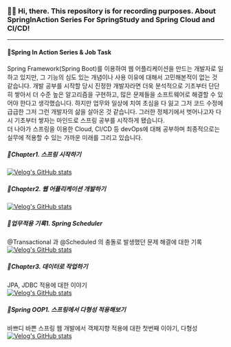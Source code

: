 ### 👋🏻 Hi, there. This repository is for recording purposes. About SpringInAction Series For SpringStudy and Spring Cloud and CI/CD!
***
#### 🌱Spring In Action Series & Job Task
Spring Framework(Spring Boot)를 이용하여 웹 어플리케이션을 만드는 개발자로 일하고 있지만, 그 기능의 심도 있는 개념이나 사용 이유에 대해서 고민해본적이 없는 것 같습니다. 개발 공부를 시작할 당시 진정한 개발자라면 더욱 분석적으로 기초부터 단단히 쌓아서 더 수준 높은 알고리즘을 구현하고, 많은 문제들을 소프트웨어로 해결할 수 있어야 한다고 생각했습니다. 하지만 업무와 일상에 치여 초심을 다 잃고 그저 코드 수정에 급급한 그저 그런 개발자의 삶을 살아온 것 같습니다. 그러한 정체기에서 벗어나고자 다시 기초부터 쌓자는 마인드로 스프링 공부를 시작하게 됐습니다.<br>
더 나아가 스프링을 이용한 Cloud, CI/CD 등 devOps에 대해 공부하며 최종적으로는 실무에 적용할 수 있는 가까운 미래를 그리고 있습니다.

##### 📁Chapter1. 스프링 시작하기<br>
[![Velog's GitHub stats](https://velog-readme-stats.vercel.app/api/badge?name=Spring1)](https://velog.io/@jnissi92/spring-in-action-first)

##### 📁Chapter2. 웹 어플리케이션 개발하기<br>
[![Velog's GitHub stats](https://velog-readme-stats.vercel.app/api/badge?name=Spring2)](https://velog.io/@jnissi92/spring-in-action-second)

##### 📁업무적용 기록1. Spring Scheduler<br>
@Transactional 과 @Scheduled 의 충돌로 발생했던 문제 해결에 대한 기록<br>
[![Velog's GitHub stats](https://velog-readme-stats.vercel.app/api/badge?name=Spring_Scheduler)](https://velog.io/@jnissi92/Spring-Scheduler)

##### 📁Chapter3. 데이터로 작업하기<br>
JPA, JDBC 적용에 대한 이야기<br>
[![Velog's GitHub stats](https://velog-readme-stats.vercel.app/api/badge?name=Spring3)](https://velog.io/@jnissi92/spring-in-action-third)

##### 📁Spring OOP1. 스프링에서 다형성 적용해보기<br>
바쁘디 바쁜 스프링 웹 개발에서 객체지향 적용에 대한 첫번째 이야기, 다형성<br>
[![Velog's GitHub stats](https://velog-readme-stats.vercel.app/api/badge?name=polymorphism)](https://velog.io/@jnissi92/spring-oop1)
